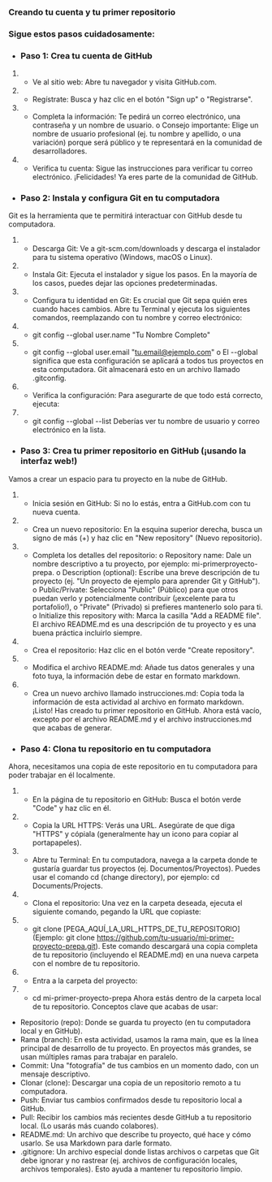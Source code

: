 ### Creando tu cuenta y tu primer repositorio
### Sigue estos pasos cuidadosamente:
* ### Paso 1: Crea tu cuenta de GitHub
1. * Ve al sitio web: Abre tu navegador y visita GitHub.com.
2. *  Regístrate: Busca y haz clic en el botón "Sign up" o "Registrarse".
3. *  Completa la información: Te pedirá un correo electrónico, una contraseña y un nombre de usuario.
o Consejo importante: Elige un nombre de usuario profesional (ej. tu nombre y apellido, o
una variación) porque será público y te representará en la comunidad de desarrolladores.
4. * Verifica tu cuenta: Sigue las instrucciones para verificar tu correo electrónico.
¡Felicidades! Ya eres parte de la comunidad de GitHub.
* ### Paso 2: Instala y configura Git en tu computadora
Git es la herramienta que te permitirá interactuar con GitHub desde tu computadora.
1. * Descarga Git: Ve a git-scm.com/downloads y descarga el instalador para tu sistema operativo
(Windows, macOS o Linux).
2. *  Instala Git: Ejecuta el instalador y sigue los pasos. En la mayoría de los casos, puedes dejar las
opciones predeterminadas.
3. * Configura tu identidad en Git: Es crucial que Git sepa quién eres cuando haces cambios. Abre tu
Terminal y ejecuta los siguientes comandos, reemplazando con tu nombre y correo electrónico:
4. * git config --global user.name "Tu Nombre Completo"
5. * git config --global user.email "tu.email@ejemplo.com"
o El --global significa que esta configuración se aplicará a todos tus proyectos en esta
computadora. Git almacenará esto en un archivo llamado .gitconfig.
6. * Verifica la configuración: Para asegurarte de que todo está correcto, ejecuta:
7. * git config --global --list
Deberías ver tu nombre de usuario y correo electrónico en la lista.
* ### Paso 3: Crea tu primer repositorio en GitHub (¡usando la interfaz web!)
Vamos a crear un espacio para tu proyecto en la nube de GitHub.
1. * Inicia sesión en GitHub: Si no lo estás, entra a GitHub.com con tu nueva cuenta.
2. * Crea un nuevo repositorio: En la esquina superior derecha, busca un signo de más (+) y haz clic en
"New repository" (Nuevo repositorio).
3. * Completa los detalles del repositorio:
o Repository name: Dale un nombre descriptivo a tu proyecto, por ejemplo: mi-primerproyecto-prepa.
o Description (optional): Escribe una breve descripción de tu proyecto (ej. "Un proyecto de
ejemplo para aprender Git y GitHub").
o Public/Private: Selecciona "Public" (Público) para que otros puedan verlo y
potencialmente contribuir (¡excelente para tu portafolio!), o "Private" (Privado) si prefieres
mantenerlo solo para ti.
o Initialize this repository with: Marca la casilla "Add a README file". El archivo
README.md es una descripción de tu proyecto y es una buena práctica incluirlo siempre.
4. * Crea el repositorio: Haz clic en el botón verde "Create repository".
5. * Modifica el archivo README.md: Añade tus datos generales y una foto tuya, la información debe
de estar en formato markdown.
6. * Crea un nuevo archivo llamado instrucciones.md: Copia toda la información de esta actividad al
archivo en formato markdown.
¡Listo! Has creado tu primer repositorio en GitHub. Ahora está vacío, excepto por el archivo README.md y
el archivo instrucciones.md que acabas de generar.
* ### Paso 4: Clona tu repositorio en tu computadora
Ahora, necesitamos una copia de este repositorio en tu computadora para poder trabajar en él localmente.
1. * En la página de tu repositorio en GitHub: Busca el botón verde "Code" y haz clic en él.
2. * Copia la URL HTTPS: Verás una URL. Asegúrate de que diga "HTTPS" y cópiala (generalmente
hay un icono para copiar al portapapeles).
3. * Abre tu Terminal: En tu computadora, navega a la carpeta donde te gustaría guardar tus proyectos
(ej. Documentos/Proyectos). Puedes usar el comando cd (change directory), por ejemplo: cd
Documents/Projects.
4. * Clona el repositorio: Una vez en la carpeta deseada, ejecuta el siguiente comando, pegando la URL
que copiaste:
5. * git clone [PEGA_AQUÍ_LA_URL_HTTPS_DE_TU_REPOSITORIO]
(Ejemplo: git clone https://github.com/tu-usuario/mi-primer-proyecto-prepa.git). Este comando
descargará una copia completa de tu repositorio (incluyendo el README.md) en una nueva carpeta
con el nombre de tu repositorio.
6. * Entra a la carpeta del proyecto:
7. * cd mi-primer-proyecto-prepa
Ahora estás dentro de la carpeta local de tu repositorio.
Conceptos clave que acabas de usar:
- Repositorio (repo): Donde se guarda tu proyecto (en tu computadora local y en GitHub).
- Rama (branch): En esta actividad, usamos la rama main, que es la línea principal de desarrollo de tu
proyecto. En proyectos más grandes, se usan múltiples ramas para trabajar en paralelo.
- Commit: Una "fotografía" de tus cambios en un momento dado, con un mensaje descriptivo.
- Clonar (clone): Descargar una copia de un repositorio remoto a tu computadora.
- Push: Enviar tus cambios confirmados desde tu repositorio local a GitHub.
- Pull: Recibir los cambios más recientes desde GitHub a tu repositorio local. (Lo usarás más cuando
colabores).
- README.md: Un archivo que describe tu proyecto, qué hace y cómo usarlo. Se usa Markdown
para darle formato.
- .gitignore: Un archivo especial donde listas archivos o carpetas que Git debe ignorar y no rastrear
(ej. archivos de configuración locales, archivos temporales). Esto ayuda a mantener tu repositorio
limpio.